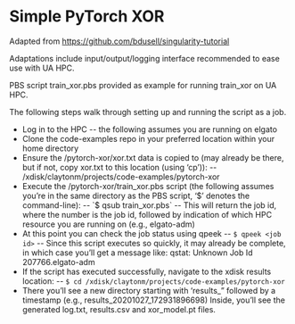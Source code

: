 # Simple PyTorch XOR
Adapted from https://github.com/bdusell/singularity-tutorial

Adaptations include input/output/logging interface recommended
to ease use with UA HPC.

PBS script train_xor.pbs provided as example for running 
train_xor on UA HPC.

The following steps walk through setting up and running the script as a job.
- Log in to the HPC -- the following assumes you are running on elgato
- Clone the code-examples repo in your preferred location within your home directory
- Ensure the <code-examples>/pytorch-xor/xor.txt data is copied to (may already be there, but if not, copy xor.txt to this location (using ‘cp’)):
-- /xdisk/claytonm/projects/code-examples/pytorch-xor
- Execute the <code-examples>/pytorch-xor/train_xor.pbs script (the following assumes you’re in the same directory as the PBS script, ‘$’ denotes the command-line):
-- `$ qsub train_xor.pbs`
-- This will return the job id, where the number is the job id, followed by indication of which HPC resource you are running on (e.g., elgato-adm)
- At this point you can check the job status using qpeek
-- `$ qpeek <job id>`
-- Since this script executes so quickly, it may already be complete, in which case you’ll get a message like:
qstat: Unknown Job Id 207766.elgato-adm
- If the script has executed successfully, navigate to the xdisk results location:
-- `$ cd /xdisk/claytonm/projects/code-examples/pytorch-xor`
- There you’ll see a new directory starting with ‘results_” followed by a timestamp (e.g., results_20201027_172931896698)
Inside, you’ll see the generated log.txt, results.csv and xor_model.pt files.
